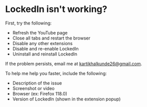 # LockedIn isn't working?

First, try the following:
- Refresh the YouTube page
- Close all tabs and restart the browser
- Disable any other extensions
- Disable and re-enable LockedIn
- Uninstall and reinstall LockedIn

If the problem persists, email me at kartikhalkunde26@gmail.com.

To help me help you faster, include the following:
- Description of the issue
- Screenshot or video
- Browser (ex: Firefox 118.0)
- Version of LockedIn (shown in the extension popup)
